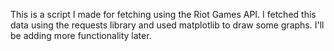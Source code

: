 This is a script I made for fetching using the Riot Games API. I fetched this data using the requests library 
and used matplotlib to draw some graphs. I'll be adding more functionality later.
